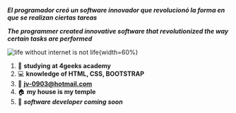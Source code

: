 
 ***El programador creó un software innovador que revolucionó la forma en que se realizan ciertas tareas*** 
 
 ***The programmer created innovative software that revolutionized the way certain tasks are performed***

 ![**life without internet is not life**](https://www.pngwing.com/es/free-png-hyskj){width=60%}
 

1. 🚀	 **studying at 4geeks academy**
2. 💻 **knowledge of HTML, CSS, BOOTSTRAP**
3. 🎯 **jv-0903@hotmail.com**
4. 🏠 **my house is my temple**
5. 🚀 ***software developer coming soon*** 


